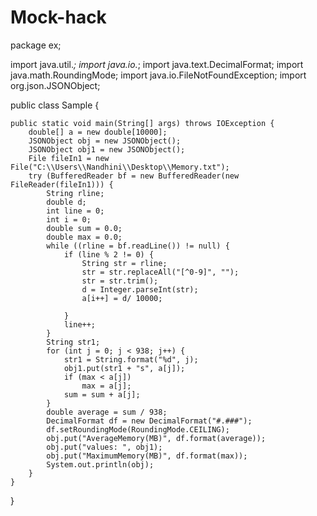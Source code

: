 # Mock-hack
package ex;

import java.util.*;
import java.io.*;
import java.text.DecimalFormat;
import java.math.RoundingMode;
import java.io.FileNotFoundException;
import org.json.JSONObject;

public class Sample {

	public static void main(String[] args) throws IOException {
		double[] a = new double[10000];
		JSONObject obj = new JSONObject();
		JSONObject obj1 = new JSONObject();
		File fileIn1 = new File("C:\\Users\\Nandhini\\Desktop\\Memory.txt");
		try (BufferedReader bf = new BufferedReader(new FileReader(fileIn1))) {
			String rline;
			double d;
			int line = 0;
			int i = 0;
			double sum = 0.0;
			double max = 0.0;
			while ((rline = bf.readLine()) != null) {
				if (line % 2 != 0) {
					String str = rline;
					str = str.replaceAll("[^0-9]", "");
					str = str.trim();
					d = Integer.parseInt(str);
					a[i++] = d/ 10000;

				}
				line++;
			}
			String str1;
			for (int j = 0; j < 938; j++) {
				str1 = String.format("%d", j);
				obj1.put(str1 + "s", a[j]);
				if (max < a[j])
					max = a[j];
				sum = sum + a[j];
			}
			double average = sum / 938;
			DecimalFormat df = new DecimalFormat("#.###");
			df.setRoundingMode(RoundingMode.CEILING);
			obj.put("AverageMemory(MB)", df.format(average));
			obj.put("values: ", obj1);
			obj.put("MaximumMemory(MB)", df.format(max));
			System.out.println(obj);
		}
	}
}
